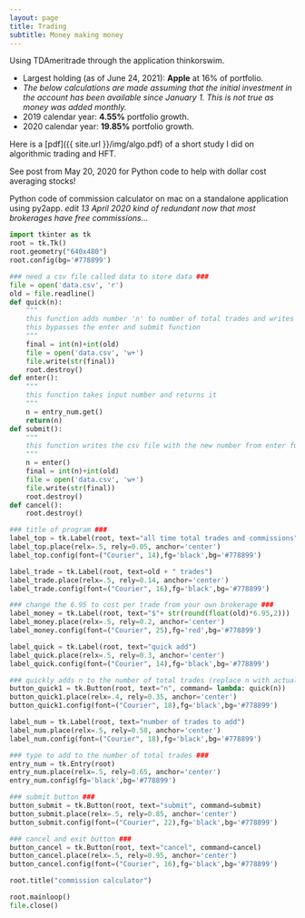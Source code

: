 ```yaml
---
layout: page
title: Trading
subtitle: Money making money
---
```

Using TDAmeritrade through the application thinkorswim.
  * Largest holding (as of June 24, 2021): **Apple** at 16% of portfolio.
  * *The below calculations are made assuming that the initial investment in the account has been available since January 1. This is not true as money was added monthly.*
  * 2019 calendar year: **4.55%** portfolio growth.
  * 2020 calendar year: **19.85%** portfolio growth.

Here is a [pdf]({{ site.url }}/img/algo.pdf) of a short study I did on algorithmic trading and HFT.

See post from May 20, 2020 for Python code to help with dollar cost averaging stocks!

Python code of commission calculator on mac on a standalone application using py2app.
_edit 13 April 2020_
_kind of redundant now that most brokerages have free commissions..._

```python
import tkinter as tk
root = tk.Tk()
root.geometry("640x480")
root.config(bg='#778899')

### need a csv file called data to store data ###
file = open('data.csv', 'r')
old = file.readline()
def quick(n):
    """
    this function adds number 'n' to number of total trades and writes into csv file
    this bypasses the enter and submit function
    """
    final = int(n)+int(old)
    file = open('data.csv', 'w+')
    file.write(str(final))
    root.destroy()
def enter():
    """
    this function takes input number and returns it
    """
    n = entry_num.get()
    return(n)
def submit():
    """
    this function writes the csv file with the new number from enter function
    """
    n = enter()
    final = int(n)+int(old)
    file = open('data.csv', 'w+')
    file.write(str(final))
    root.destroy()
def cancel():
    root.destroy()

### title of program ###
label_top = tk.Label(root, text="all time total trades and commissions")
label_top.place(relx=.5, rely=0.05, anchor='center')
label_top.config(font=("Courier", 14),fg='black',bg='#778899')

label_trade = tk.Label(root, text=old + " trades")
label_trade.place(relx=.5, rely=0.14, anchor='center')
label_trade.config(font=("Courier", 16),fg='black',bg='#778899')

### change the 6.95 to cost per trade from your own brokerage ###
label_money = tk.Label(root, text="$"+ str(round(float(old)*6.95,2)))
label_money.place(relx=.5, rely=0.2, anchor='center')
label_money.config(font=("Courier", 25),fg='red',bg='#778899')

label_quick = tk.Label(root, text="quick add")
label_quick.place(relx=.5, rely=0.3, anchor='center')
label_quick.config(font=("Courier", 14),fg='black',bg='#778899')

### quickly adds n to the number of total trades (replace n with actual number)###
button_quick1 = tk.Button(root, text="n", command= lambda: quick(n))
button_quick1.place(relx=.4, rely=0.35, anchor='center')
button_quick1.config(font=("Courier", 18),fg='black',bg='#778899')

label_num = tk.Label(root, text="number of trades to add")
label_num.place(relx=.5, rely=0.58, anchor='center')
label_num.config(font=("Courier", 18),fg='black',bg='#778899')

### type to add to the number of total trades ###
entry_num = tk.Entry(root)
entry_num.place(relx=.5, rely=0.65, anchor='center')
entry_num.config(fg='black',bg='#778899')

### submit button ###
button_submit = tk.Button(root, text="submit", command=submit)
button_submit.place(relx=.5, rely=0.85, anchor='center')
button_submit.config(font=("Courier", 22),fg='black',bg='#778899')

### cancel and exit button ###
button_cancel = tk.Button(root, text="cancel", command=cancel)
button_cancel.place(relx=.5, rely=0.95, anchor='center')
button_cancel.config(font=("Courier", 16),fg='black',bg='#778899')

root.title("commission calculator")

root.mainloop()
file.close()
```
